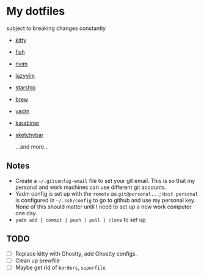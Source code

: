 # My dotfiles

subject to breaking changes constantly

- [kitty](https://sw.kovidgoyal.net/kitty/)
- [fish](https://fishshell.com)
- [nvim](https://neovim.io)
- [lazyvim](http://www.lazyvim.org)
- [starship](https://starship.rs)
- [brew](https://brew.sh)
- [yadm](https://yadm.io)
- [karabiner](https://karabiner-elements.pqrs.org)
- [sketchybar](https://github.com/FelixKratz/SketchyBar)

  ...and more...

## Notes
- Create a `~/.gitconfig-email` file to set your git email. This is so that my personal and work machines can use different git accounts.
- Yadm config is set up with the `remote` as `git@personal...`; `Host personal` is configured in `~/.ssh/config` to go to github and use my personal key. None of this should matter until I need to set up a new work computer one day.
- `yadm add | commit | push | pull | clone` to set up

## TODO
- [ ] Replace kitty with Ghostty, add Ghostty configs.
- [ ] Clean up brewfile
- [ ] Maybe get rid of `borders`, `superfile`
